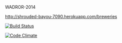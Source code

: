 WADROR-2014

http://shrouded-bayou-7090.herokuapp.com/breweries

[![Build Status](https://travis-ci.org/cobrelli/ratebeer.png?branch=master)](https://travis-ci.org/cobrelli/ratebeer)

[![Code Climate](https://codeclimate.com/github/cobrelli/ratebeer.png)](https://codeclimate.com/github/cobrelli/ratebeer)
